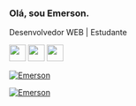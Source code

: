 ### Olá, sou Emerson.

Desenvolvedor WEB | Estudante

<img src="https://cdn.jsdelivr.net/gh/devicons/devicon/icons/html5/html5-original.svg" width='30' heidth='30' /> <img src="https://cdn.jsdelivr.net/gh/devicons/devicon/icons/css3/css3-original.svg" width='30' heidth='30'/> <img src="https://cdn.jsdelivr.net/gh/devicons/devicon/icons/javascript/javascript-original.svg" width='30' heidth='30'/>



<a target="_blank" rel="noopener noreferrer" href="https://camo.githubusercontent.com/25247b403e761c282b290506c5cc62b30ddd1cb74e16fe9c740e729f690870d3/68747470733a2f2f6769746875622d726561646d652d73746174732e76657263656c2e6170702f6170693f757365726e616d653d537461746963447265616d73746174652673686f775f69636f6e733d74727565267468656d653d676f7468616d"><img src="https://camo.githubusercontent.com/25247b403e761c282b290506c5cc62b30ddd1cb74e16fe9c740e729f690870d3/68747470733a2f2f6769746875622d726561646d652d73746174732e76657263656c2e6170702f6170693f757365726e616d653d537461746963447265616d73746174652673686f775f69636f6e733d74727565267468656d653d676f7468616d" alt="Emerson" data-canonical-src="https://github-readme-stats.vercel.app/api?username=EmersonSEP;show_icons=true&amp;theme=gotham" style="max-width: 100%;"></a>

<a target="_blank" rel="noopener noreferrer" href="https://camo.githubusercontent.com/c4439cac0ae3d16d6a33f972a2060c2f1b14f369f7b916d980a6f43ee55fbee0/68747470733a2f2f6b6f6d617265762e636f6d2f67687076632f3f757365726e616d653d537461746963447265616d7374617465266c6162656c3d546f74616c253230646525323076697375616c697a61c3a7c3b5657326636f6c6f723d306537356236267374796c653d666c6174"><img src="https://camo.githubusercontent.com/c4439cac0ae3d16d6a33f972a2060c2f1b14f369f7b916d980a6f43ee55fbee0/68747470733a2f2f6b6f6d617265762e636f6d2f67687076632f3f757365726e616d653d537461746963447265616d7374617465266c6162656c3d546f74616c253230646525323076697375616c697a61c3a7c3b5657326636f6c6f723d306537356236267374796c653d666c6174" alt="Emerson" data-canonical-src="https://komarev.com/ghpvc/?username=EmersonSEP;label=Total%20de%20visualizações&amp;color=0e75b6&amp;style=flat" style="max-width: 100%;"></a>
          
          
          

          